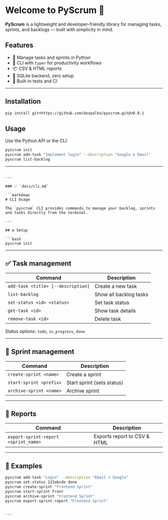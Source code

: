 
# Welcome to PyScrum 👋

**PyScrum** is a lightweight and developer-friendly library for managing tasks, sprints, and backlogs — built with simplicity in mind.

## Features

- 🧩 Manage tasks and sprints in Python
- 🧪 CLI with `typer` for productivity workflows
- 📦 CSV & HTML reports
- 💾 SQLite backend, zero setup
- 🧪 Built-in tests and CI

---

## Installation

```bash
pip install git+https://github.com/dospalko/pyscrum.git@v0.0.1
```

## Usage

Use the Python API or the CLI:

```bash
pyscrum init
pyscrum add-task "Implement login" --description "Google & Email"
pyscrum list-backlog
```

---
```

---

### ✅ `docs/cli.md`

```markdown
# CLI Usage

The `pyscrum` CLI provides commands to manage your backlog, sprints and tasks directly from the terminal.

---

## ⚙️ Setup

```bash
pyscrum init
```

---

## ✅ Task management

| Command | Description |
|--------|-------------|
| `add-task <title> [--description]` | Create a new task |
| `list-backlog` | Show all backlog tasks |
| `set-status <id> <status>` | Set task status |
| `get-task <id>` | Show task details |
| `remove-task <id>` | Delete task |

Status options: `todo`, `in_progress`, `done`

---

## 🚀 Sprint management

| Command | Description |
|--------|-------------|
| `create-sprint <name>` | Create a sprint |
| `start-sprint <prefix>` | Start sprint (sets status) |
| `archive-sprint <name>` | Archive sprint |

---

## 📄 Reports

| Command | Description |
|--------|-------------|
| `export-sprint-report <sprint_name>` | Exports report to CSV & HTML |

---

## 🧪 Examples

```bash
pyscrum add-task "Login" --description "Email + Google"
pyscrum set-status 123abcde done
pyscrum create-sprint "Frontend Sprint"
pyscrum start-sprint Front
pyscrum archive-sprint "Frontend Sprint"
pyscrum export-sprint-report "Frontend Sprint"
```
```

---


